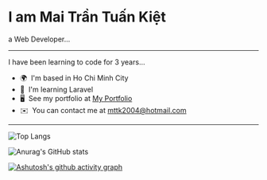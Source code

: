 I am Mai Trần Tuấn Kiệt
==========================================================================================================================================

a Web Developer...

-------------

I have been learning to code for 3 years...

* 🌍  I'm based in Ho Chi Minh City
* 🧠  I'm learning Laravel
* 🖥️  See my portfolio at [My Portfolio](http://myapp.com)
* ✉️  You can contact me at [mttk2004@hotmail.com](mailto:mttk2004@hotmail.com)

-------------

![Top Langs](https://github-readme-stats.vercel.app/api/top-langs/?username=mttk2004&layout=pie&theme=transparent&langs_count=10)

![Anurag's GitHub stats](https://github-readme-stats.vercel.app/api?username=mttk2004&show_icons=true&theme=transparent)

[![Ashutosh's github activity graph](https://github-readme-activity-graph.vercel.app/graph?username=mttk2004&theme=react-dark)](https://github.com/ashutosh00710/github-readme-activity-graph)
